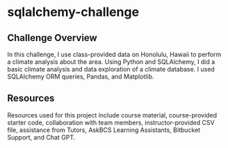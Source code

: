 # sqlalchemy-challenge

## Challenge Overview
In this challenge, I use class-provided data on Honolulu, Hawaii to perform a climate analysis about the area. Using Python and SQLAlchemy, I did a basic climate analysis and data exploration of a climate database. I used SQLAlchemy ORM queries, Pandas, and Matplotlib. 

## Resources
Resources used for this project include course material, course-provided starter code, collaboration with team members, instructor-provided CSV file, assistance from Tutors, AskBCS Learning Assistants, Bitbucket Support, and Chat GPT.
